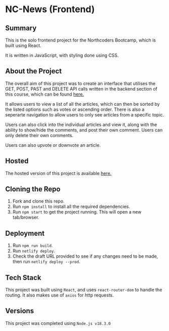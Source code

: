 # NC-News (Frontend)

## Summary

This is the solo frontend project for the Northcoders Bootcamp, which is built using React.

It is written in JavaScript, with styling done using CSS.

## About the Project

The overall aim of this project was to create an interface that utilises the GET, POST, PAST and DELETE API calls written in the backend section of this course, which can be found [here.](https://github.com/leann-e/be-nc-news-proj)

It allows users to view a list of all the articles, which can then be sorted by the listed options such as votes or ascending order. There is also a seperarte navigation to allow users to only see articles from a specific topic.

Users can also click into the individual articles and view it, along with the ability to show/hide the comments, and post their own comment. Users can only delete their own comments.

Users can also upvote or downvote an article.

## Hosted

The hosted version of this project is available [here.](https://nc-news-lw.netlify.app/?sort_by=undefined&order=undefined)

## Cloning the Repo

1. Fork and clone this repo.
2. Run `npm install` to install all the required dependencies.
3. Run `npm start` to get the project running. This will open a new tab/browser.

## Deployment

1. Run `npm run build`.
2. Run `netlify deploy`.
3. Check the draft URL provided to see if any changes need to be made, then run `netlify deploy --prod`.

## Tech Stack

This project was built using `React`, and uses `react-router-dom` to handle the routing. It also makes use of `axios` for http requests.

## Versions

This project was completed using `Node.js v18.3.0`
